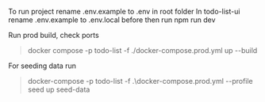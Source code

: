 To run project rename .env.example to .env in root folder
In todo-list-ui rename .env.example to .env.local before then run npm run dev

Run prod build, check ports
> docker compose -p todo-list -f ./docker-compose.prod.yml up --build

For seeding data run
> docker-compose -p todo-list -f .\docker-compose.prod.yml --profile seed up seed-data
